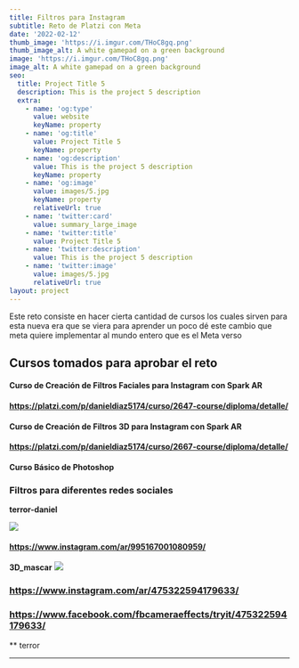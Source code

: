 ```yaml
---
title: Filtros para Instagram
subtitle: Reto de Platzi con Meta
date: '2022-02-12'
thumb_image: 'https://i.imgur.com/THoC8gq.png'
thumb_image_alt: A white gamepad on a green background
image: 'https://i.imgur.com/THoC8gq.png'
image_alt: A white gamepad on a green background
seo:
  title: Project Title 5
  description: This is the project 5 description
  extra:
    - name: 'og:type'
      value: website
      keyName: property
    - name: 'og:title'
      value: Project Title 5
      keyName: property
    - name: 'og:description'
      value: This is the project 5 description
      keyName: property
    - name: 'og:image'
      value: images/5.jpg
      keyName: property
      relativeUrl: true
    - name: 'twitter:card'
      value: summary_large_image
    - name: 'twitter:title'
      value: Project Title 5
    - name: 'twitter:description'
      value: This is the project 5 description
    - name: 'twitter:image'
      value: images/5.jpg
      relativeUrl: true
layout: project
---
```

Este reto consiste en hacer cierta cantidad de cursos los cuales sirven para esta nueva era que se viera para aprender un poco dé este cambio que meta quiere implementar al mundo entero que es el Meta verso

## **Cursos tomados para aprobar el reto**

#### Curso de Creación de Filtros Faciales para Instagram con Spark AR

#### <https://platzi.com/p/danieldiaz5174/curso/2647-course/diploma/detalle/>

#### Curso de Creación de Filtros 3D para Instagram con Spark AR

#### <https://platzi.com/p/danieldiaz5174/curso/2667-course/diploma/detalle/>

#### Curso Básico de Photoshop&#xA;&#xA;

### **Filtros para diferentes redes sociales**

**terror-daniel**

![](https://www.notion.so/image/https%3A%2F%2Fs3-us-west-2.amazonaws.com%2Fsecure.notion-static.com%2F34fcf7e8-fa2f-418e-96c6-933d29c5028b%2FCaptura_de_pantalla_(2167).png?table=block&id=cdd27336-50c5-40cb-8655-099bceba79ab&spaceId=13328bea-cc89-4468-bfca-ebe605b88e65&width=830&userId=514977c9-36d0-4e2d-886a-4c4d0a56974e&cache=v2)

#### <https://www.instagram.com/ar/995167001080959/>

**3D_mascar**
![](https://www.notion.so/image/https%3A%2F%2Fs3-us-west-2.amazonaws.com%2Fsecure.notion-static.com%2F91425835-2b79-4faa-af7c-0fb4e9bbf5ef%2F1644262419520.jpg?table=block&id=fec1251a-643b-4cae-ab9c-911b813e3191&spaceId=13328bea-cc89-4468-bfca-ebe605b88e65&width=1440&userId=514977c9-36d0-4e2d-886a-4c4d0a56974e&cache=v2)

### <https://www.instagram.com/ar/475322594179633/>
### <https://www.facebook.com/fbcameraeffects/tryit/475322594179633/>

**
terror
***
